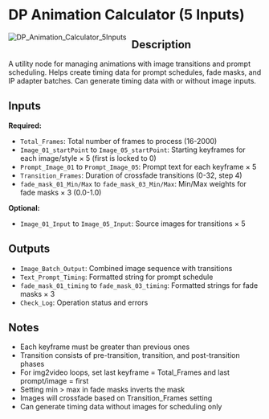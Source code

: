 # DP Animation Calculator (5 Inputs)
<img src="https://github.com/user-attachments/assets/fa45806e-76f5-4d25-a0a5-8b6d494d9f90" alt="DP_Animation_Calculator_5Inputs" style="float: left; margin-right: 10px;"/>

## Description

A utility node for managing animations with image transitions and prompt scheduling. Helps create timing data for prompt schedules, fade masks, and IP adapter batches. Can generate timing data with or without image inputs.

## Inputs

**Required:**
- `Total_Frames`: Total number of frames to process (16-2000)
- `Image_01_startPoint` to `Image_05_startPoint`: Starting keyframes for each image/style × 5 (first is locked to 0)
- `Prompt_Image_01` to `Prompt_Image_05`: Prompt text for each keyframe × 5
- `Transition_Frames`: Duration of crossfade transitions (0-32, step 4)
- `fade_mask_01_Min/Max` to `fade_mask_03_Min/Max`: Min/Max weights for fade masks × 3 (0.0-1.0)

**Optional:**
- `Image_01_Input` to `Image_05_Input`: Source images for transitions × 5

## Outputs

- `Image_Batch_Output`: Combined image sequence with transitions
- `Text_Prompt_Timing`: Formatted string for prompt schedule
- `fade_mask_01_timing` to `fade_mask_03_timing`: Formatted strings for fade masks × 3
- `Check_Log`: Operation status and errors

## Notes

- Each keyframe must be greater than previous ones
- Transition consists of pre-transition, transition, and post-transition phases
- For img2video loops, set last keyframe = Total_Frames and last prompt/image = first
- Setting min > max in fade masks inverts the mask
- Images will crossfade based on Transition_Frames setting
- Can generate timing data without images for scheduling only
